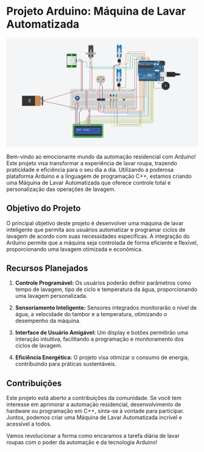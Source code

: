 # Projeto Arduino: Máquina de Lavar Automatizada

![Máquina de Lavar Arduino](https://github.com/EduardoDosSantosFerreira/lavar-cpp/raw/main/cpplavar.png)

Bem-vindo ao emocionante mundo da automação residencial com Arduino! Este projeto visa transformar a experiência de lavar roupa, trazendo praticidade e eficiência para o seu dia a dia. Utilizando a poderosa plataforma Arduino e a linguagem de programação C++, estamos criando uma Máquina de Lavar Automatizada que oferece controle total e personalização das operações de lavagem.

## Objetivo do Projeto

O principal objetivo deste projeto é desenvolver uma máquina de lavar inteligente que permita aos usuários automatizar e programar ciclos de lavagem de acordo com suas necessidades específicas. A integração do Arduino permite que a máquina seja controlada de forma eficiente e flexível, proporcionando uma lavagem otimizada e econômica.

## Recursos Planejados

1. **Controle Programável:** Os usuários poderão definir parâmetros como tempo de lavagem, tipo de ciclo e temperatura da água, proporcionando uma lavagem personalizada.
   
2. **Sensoriamento Inteligente:** Sensores integrados monitorarão o nível de água, a velocidade do tambor e a temperatura, otimizando o desempenho da máquina.

3. **Interface de Usuário Amigável:** Um display e botões permitirão uma interação intuitiva, facilitando a programação e monitoramento dos ciclos de lavagem.

4. **Eficiência Energética:** O projeto visa otimizar o consumo de energia, contribuindo para práticas sustentáveis.

## Contribuições

Este projeto está aberto a contribuições da comunidade. Se você tem interesse em aprimorar a automação residencial, desenvolvimento de hardware ou programação em C++, sinta-se à vontade para participar. Juntos, podemos criar uma Máquina de Lavar Automatizada incrível e acessível a todos.

Vamos revolucionar a forma como encaramos a tarefa diária de lavar roupas com o poder da automação e da tecnologia Arduino!
